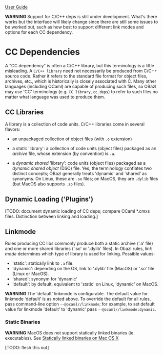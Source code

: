 [User Guide](index.md)

**WARNING** Support for C/C++ deps is still under development. What's
there works but the interface will likely change since there are still
some issues to be worked out, such as how best to support different link
modes and options for each CC dependency.

CC Dependencies
===============

A "CC dependency" is often a C/C++ library, but this terminology is a
little misleading. A `C/C++ library` need not necessarily be produced
from C/C++ source code. Rather it refers to the standard file format for
object files, archives, etc., which is historically is closely
associated with C. Many other languages (including OCaml) are capable of
producing such files, so OBazl may use 'CC' terminology (e.g.
`CC library`, `cc_deps`) to refer to such files no matter what language
was used to produce them.

CC Libraries
------------

A library is a collection of code units. C/C++ libraries come in several
flavors:

-   an unpackaged collection of object files (with `.o` extension)

-   a *static* 'library': a collection of code units (object files)
    packaged as an *archive* file, whose extension (by convention) is
    `.a`.

-   a *dynamic shared* 'library': code units (object files) packaged as
    a *dynamic shared object* (DSO) file. Yes, the terminology conflates
    two distinct concepts; OBazl generally treats 'dynamic' and 'shared'
    as synonyms. On Linux, these are `.so` files; on MacOS, they are
    `.dylib` files (but MacOS also supports `.so` files).

Dynamic Loading ('Plugins')
---------------------------

\[TODO: document dynamic loading of CC deps; compare OCaml \*.cmxs
files. Distinction between linking and loading.\]

Linkmode
--------

Rules producing CC libs commonly produce both a static archive ('.a'
file) and one or more shared libraries ('.so' or '.dylib' files). In
Obazl rules, *link mode* determines which type of library is used for
linking. Possible values:

-   'static': statically link to `.a` file.
-   'dynamic': depending on the OS, link to '.dylib' file (MacOS) or
    '.so' file (Linux or MacOS).
-   'shared': synonym for 'dynamic'
-   'default': by default, equivalent to 'static' on Linux, 'dynamic' on
    MacOS.

**WARNING** The 'default' linkmode is configurable. The default value
for linkmode 'default' is as noted above. To override the default for
all rules, pass command-line option `--@ocaml//linkmode`; for example,
to set default value for linkmode 'default' to 'dynamic' pass
`--@ocaml//linkmode:dynamic`.

### Static Binaries

**WARNING** MacOS does not support statically linked binaries (ie.
executables). See [Statically linked binaries on Mac OS
X](https://developer.apple.com/library/archive/qa/qa1118/_index.html)

\[TODO: flesh this out\]
